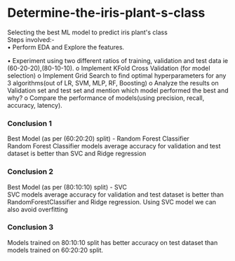# Determine-the-iris-plant-s-class

Selecting the best ML model to predict iris plant's class<br>
Steps involved:-<br>
  • Perform EDA and Explore the features.

  • Experiment using two different ratios of training, validation and test data ie (60-20-20),(80-10-10).
    o Implement KFold Cross Validation (for model selection)
    o Implement Grid Search to find optimal hyperparameters for any 3 algorithms(out of LR, SVM, MLP, RF, Boosting)
    o Analyze the results on Validation set and test set and mention which model performed the best and why?
    o Compare the performance of models(using precision, recall, accuracy, latency).

###  Conclusion 1

Best Model (as per (60:20:20) split) - Random Forest Classifier <Br> Random Forest Classifier models average accuracy for validation and test dataset is better than SVC and Ridge regression

###  Conclusion 2

Best Model (as per (80:10:10) split) - SVC <br> SVC models average accuracy for validation and test dataset is better than RandomForestClassifier and Ridge regression. Using SVC model we can also avoid overfitting

###  Conclusion 3

Models trained on 80:10:10 split has better accuracy on test dataset than models trained on 60:20:20 split.
